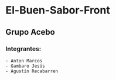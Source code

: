 # El-Buen-Sabor-Front
## Grupo Acebo

### Integrantes:
    - Anton Marcos
    - Gambaro Jesús
    - Agustín Recabarren